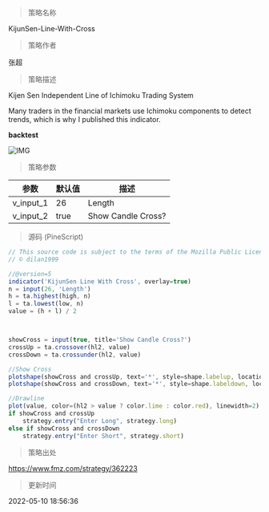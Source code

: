 
> 策略名称

KijunSen-Line-With-Cross

> 策略作者

张超

> 策略描述

Kijen Sen Independent Line of Ichimoku Trading System


Many traders in the financial markets use Ichimoku components to detect trends, which is why I published this indicator.

**backtest**

 ![IMG](https://www.fmz.com/upload/asset/159637efb31d4192cce.png) 

> 策略参数



|参数|默认值|描述|
|----|----|----|
|v_input_1|26|Length|
|v_input_2|true|Show Candle Cross?|


> 源码 (PineScript)

``` javascript
// This source code is subject to the terms of the Mozilla Public License 2.0 at https://mozilla.org/MPL/2.0/
// © dilan1999

//@version=5
indicator('KijunSen Line With Cross', overlay=true)
n = input(26, 'Length')
h = ta.highest(high, n)
l = ta.lowest(low, n)
value = (h + l) / 2



showCross = input(true, title='Show Candle Cross?')
crossUp = ta.crossover(hl2, value)
crossDown = ta.crossunder(hl2, value)

//Show Cross
plotshape(showCross and crossUp, text='*', style=shape.labelup, location=location.belowbar, color=color.new(color.green, 0), textcolor=color.new(color.white, 0), size=size.small)
plotshape(showCross and crossDown, text='*', style=shape.labeldown, location=location.abovebar, color=color.new(color.red, 0), textcolor=color.new(color.white, 0), size=size.small)

//Drawline
plot(value, color=(hl2 > value ? color.lime : color.red), linewidth=2)
if showCross and crossUp
    strategy.entry("Enter Long", strategy.long)
else if showCross and crossDown
    strategy.entry("Enter Short", strategy.short)

```

> 策略出处

https://www.fmz.com/strategy/362223

> 更新时间

2022-05-10 18:56:36
